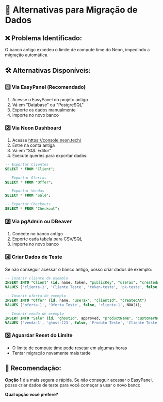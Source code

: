 # 🔄 Alternativas para Migração de Dados

## ❌ **Problema Identificado:**
O banco antigo excedeu o limite de compute time do Neon, impedindo a migração automática.

## 🛠️ **Alternativas Disponíveis:**

### 1️⃣ **Via EasyPanel (Recomendado)**
1. Acesse o EasyPanel do projeto antigo
2. Vá em "Database" ou "PostgreSQL"
3. Exporte os dados manualmente
4. Importe no novo banco

### 2️⃣ **Via Neon Dashboard**
1. Acesse https://console.neon.tech/
2. Entre na conta antiga
3. Vá em "SQL Editor"
4. Execute queries para exportar dados:
```sql
-- Exportar Clientes
SELECT * FROM "Client";

-- Exportar Ofertas  
SELECT * FROM "Offer";

-- Exportar Vendas
SELECT * FROM "Sale";

-- Exportar Checkouts
SELECT * FROM "Checkout";
```

### 3️⃣ **Via pgAdmin ou DBeaver**
1. Conecte no banco antigo
2. Exporte cada tabela para CSV/SQL
3. Importe no novo banco

### 4️⃣ **Criar Dados de Teste**
Se não conseguir acessar o banco antigo, posso criar dados de exemplo:

```sql
-- Inserir cliente de exemplo
INSERT INTO "Client" (id, name, token, "publicKey", "useTax", "createdAt")
VALUES ('cliente-1', 'Cliente Teste', 'token-teste', 'pk-teste', false, NOW());

-- Inserir oferta de exemplo
INSERT INTO "Offer" (id, name, "useTax", "clientId", "createdAt")
VALUES ('oferta-1', 'Oferta Teste', false, 'cliente-1', NOW());

-- Inserir venda de exemplo
INSERT INTO "Sale" (id, "ghostId", approved, "productName", "customerName", amount, "toClient", "clientId", "offerId", "createdAt")
VALUES ('venda-1', 'ghost-123', false, 'Produto Teste', 'Cliente Teste', 100.00, true, 'cliente-1', 'oferta-1', NOW());
```

### 5️⃣ **Aguardar Reset do Limite**
- O limite de compute time pode resetar em algumas horas
- Tentar migração novamente mais tarde

## 🎯 **Recomendação:**

**Opção 1** é a mais segura e rápida. Se não conseguir acessar o EasyPanel, posso criar dados de teste para você começar a usar o novo banco.

**Qual opção você prefere?**






